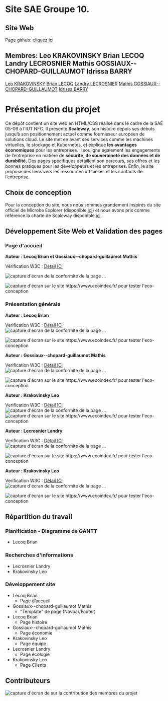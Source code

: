 # Site SAE Groupe 10.
## Site Web
Page github: [cliquez ici](https://llecrosn.github.io/)
## Membres: Leo KRAKOVINSKY Brian LECOQ Landry LECROSNIER Mathis GOSSIAUX--CHOPARD-GUILLAUMOT Idrissa BARRY
[Leo KRAKOVINSKY](mailto:leo.krakovinsky@edu.univ-fcomte.fr?subject=SAE_1_05_06)
[Brian LECOQ](mailto:brian.lecoq@edu.univ-fcomte.fr?subject=SAE_1_05_06)
[Landry LECROSNIER](mailto:landry.lecrosnier@edu.univ-fcomte.fr?subject=SAE_1_05_06)
[Mathis GOSSIAUX--CHOPARD-GUILLAUMOT](mailto:mathis.gossiaux--chopard-guillaumot@edu.univ-fcomte.fr?subject=SAE_1_05_06)
[Idrissa BARRY](mailto:idrissa.barry@edu.univ-fcomte.fr?subject=SAE_1_05_06)

# Présentation du projet
Ce dépôt contient un site web en HTML/CSS réalisé dans le cadre de la SAÉ 05-06 à l'IUT NFC. Il présente **Scaleway**, son histoire depuis ses débuts jusqu’à son positionnement actuel comme fournisseur européen de solutions cloud. Le site met en avant ses services comme les machines virtuelles, le stockage et Kubernetes, et explique **les avantages économiques** pour les entreprises. Il souligne également les engagements de l’entreprise en matière de **sécurité, de souveraineté des données et de durabilité.** Des pages spécifiques détaillent son parcours, ses offres et les bonnes pratiques pour les développeurs et les entreprises. Enfin, le site propose des liens vers les ressources officielles et les contacts de l’entreprise.

## Choix de conception  

Pour la conception du site, nous nous sommes grandement inspirés du site officiel de Microbe Explorer (disponible [ici](https://microbexplorer.com/)) et nous avons pris comme référence la charte de Scaleway disponible [ici](doc/charte_graphique.pdf).

## Développement Site Web et Validation des pages

### Page d'accueil

**Auteur : Lecoq Brian et Gossiaux--chopard-guillaumot Mathis**  

Vérification W3C : [Détail ICI](https://)

![capture d'écran de la conformité de la page ...](doc/capture_1_W3C.png)

![capture d'écran sur le site https://www.ecoindex.fr/ pour tester l'eco-conception](doc/capture_1_ecoconcept.png)

### Présentation générale

**Auteur : Lecoq Brian**  

Verification W3C : [Détail ICI](https://https://validator.w3.org/nu/?doc=https%3A%2F%2Fllecrosn.github.io%2Fpage1.html)
![capture d'écran de la conformité de la page ...](doc/capture_2_W3C.png)

![capture d'écran sur le site https://www.ecoindex.fr/ pour tester l'eco-conception](doc/capture_2_ecoconcept.png)

**Auteur : Gossiaux--chopard-guillaumot Mathis**  

Verification W3C : [Détail ICI](https://)
![capture d'écran de la conformité de la page ...](doc/capture_3_W3C.png)

![capture d'écran sur le site https://www.ecoindex.fr/ pour tester l'eco-conception](doc/capture_3_ecoconcept.png)

**Auteur : Krakovinsky Leo**  

Verification W3C : [Détail ICI](https://)
![capture d'écran de la conformité de la page ...](doc/capture_4_W3C.png)
![capture d'écran sur le site https://www.ecoindex.fr/ pour tester l'eco-conception](doc/capture_4_ecoconcept.png)

**Auteur : Lecrosnier Landry**  

Verification W3C : [Détail ICI](https://)
![capture d'écran de la conformité de la page ...](doc/capture_5_W3C.png)

![capture d'écran sur le site https://www.ecoindex.fr/ pour tester l'eco-conception](doc/capture_5_ecoconcept.png)

**Auteur : Krakovinsky Leo**  

Verification W3C : [Détail ICI](https://)
![capture d'écran de la conformité de la page ...](doc/capture_6_W3C.png)

![capture d'écran sur le site https://www.ecoindex.fr/ pour tester l'eco-conception](doc/capture_6_ecoconcept.png)


## Répartition du travail

### Planification - Diagramme de GANTT

- Lecoq Brian


### Recherches d'informations
- Lecrosnier Landry
- Krakovinsky Leo


### Développement site

- Lecoq Brian
  - Page d’accueil
- Gossiaux--chopard-guillaumot Mathis
  - "Template" de page (Navbar/Footer)
- Lecoq Brian
  - Page histoire
- Gossiaux--chopard-guillaumot Mathis
  - Page économie
- Krakovinsky Leo
  - Page équipe
- Lecrosnier Landry
  - Page écologie
- Krakovinsky Leo
  - Page Clients

## Contributeurs

![capture d'écran de sur la contribution des membres du projet](doc/livrable2_contributors.png)

